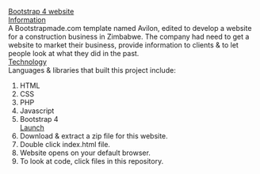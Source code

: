 <ins>Bootstrap 4 website</ins><br>
<ins>Information</ins><br>
A Bootstrapmade.com template named Avilon, edited to develop a website for a construction business in Zimbabwe. The company had need to get a website to market their business, provide information to clients & to let people look at what they did in the past.<br>
<ins>Technology</ins><br>
Languages & libraries that built this project include:
1. HTML
2. CSS
3. PHP
4. Javascript
5. Bootstrap 4<br>
<ins>Launch</ins><br>
7. Download & extract a zip file for this website.
8. Double click index.html file.
9. Website opens on your default browser. 
10. To look at code, click files in this repository.


